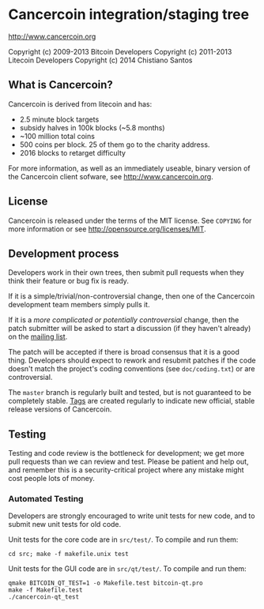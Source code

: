 Cancercoin integration/staging tree
================================

http://www.cancercoin.org

Copyright (c) 2009-2013 Bitcoin Developers
Copyright (c) 2011-2013 Litecoin Developers
Copyright (c) 2014 Chistiano Santos

What is Cancercoin?
----------------

Cancercoin is derived from litecoin and has:
 - 2.5 minute block targets
 - subsidy halves in 100k blocks (~5.8 months)
 - ~100 million total coins
 - 500 coins per block. 25 of them go to the charity address.
 - 2016 blocks to retarget difficulty

For more information, as well as an immediately useable, binary version of
the Cancercoin client sofware, see http://www.cancercoin.org.

License
-------

Cancercoin is released under the terms of the MIT license. See `COPYING` for more
information or see http://opensource.org/licenses/MIT.

Development process
-------------------

Developers work in their own trees, then submit pull requests when they think
their feature or bug fix is ready.

If it is a simple/trivial/non-controversial change, then one of the Cancercoin
development team members simply pulls it.

If it is a *more complicated or potentially controversial* change, then the patch
submitter will be asked to start a discussion (if they haven't already) on the
[mailing list](http://sourceforge.net/mailarchive/forum.php?forum_name=bitcoin-development).

The patch will be accepted if there is broad consensus that it is a good thing.
Developers should expect to rework and resubmit patches if the code doesn't
match the project's coding conventions (see `doc/coding.txt`) or are
controversial.

The `master` branch is regularly built and tested, but is not guaranteed to be
completely stable. [Tags](https://github.com/bitcoin/bitcoin/tags) are created
regularly to indicate new official, stable release versions of Cancercoin.

Testing
-------

Testing and code review is the bottleneck for development; we get more pull
requests than we can review and test. Please be patient and help out, and
remember this is a security-critical project where any mistake might cost people
lots of money.

### Automated Testing

Developers are strongly encouraged to write unit tests for new code, and to
submit new unit tests for old code.

Unit tests for the core code are in `src/test/`. To compile and run them:

    cd src; make -f makefile.unix test

Unit tests for the GUI code are in `src/qt/test/`. To compile and run them:

    qmake BITCOIN_QT_TEST=1 -o Makefile.test bitcoin-qt.pro
    make -f Makefile.test
    ./cancercoin-qt_test
